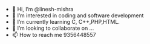 - 👋 Hi, I’m @linesh-mishra
- 👀 I’m interested in coding and software development
- 🌱 I’m currently learning C, C++,PHP,HTML.
- 💞️ I’m looking to collaborate on ...
- 📫 How to reach me 9356448557

<!---
linesh-mishra123/linesh-mishra123 is a ✨ special ✨ repository because its `README.md` (this file) appears on your GitHub profile.
You can click the Preview link to take a look at your changes.
--->
